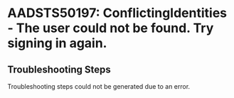 
# AADSTS50197: ConflictingIdentities - The user could not be found. Try signing in again.


## Troubleshooting Steps
Troubleshooting steps could not be generated due to an error.